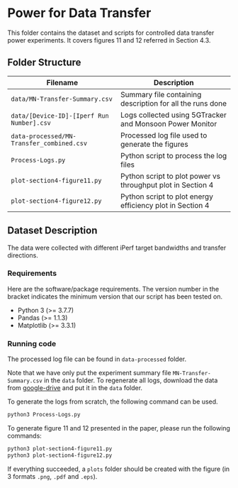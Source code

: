 # Power for Data Transfer

This folder contains the dataset and scripts for controlled data transfer power experiments. It covers figures 11 and 12 referred in Section 4.3.

## Folder Structure   

| Filename                    | Description                                                                                                |
|-----------------------------|------------------------------------------------------------------------------------------------------------|
| `data/MN-Transfer-Summary.csv` | Summary file containing description for all the runs done|
| `data/[Device-ID]-[Iperf Run Number].csv` | Logs collected using 5GTracker and Monsoon Power Monitor|
|`data-processed/MN-Transfer_combined.csv`| Processed log file used to generate the figures
|`Process-Logs.py`| Python script to process the log files |
| `plot-section4-figure11.py`           | Python script to plot power vs throughput plot in Section 4 |
| `plot-section4-figure12.py`           | Python script to plot energy efficiency plot in Section 4 |

## Dataset Description

The data were collected with different iPerf target bandwidths and transfer directions.

### Requirements

Here are the software/package requirements. The version number in the bracket indicates the minimum version that our script has been tested on.

- Python 3 (>= 3.7.7)
- Pandas (>= 1.1.3)
- Matplotlib (>= 3.3.1)

### Running code
The processed log file can be found in `data-processed` folder. 

Note that we have only put the experiment summary file `MN-Transfer-Summary.csv` in the `data` folder. To regenerate all logs, download the data from [google-drive](https://drive.google.com/drive/folders/1S6elLQyjvWi2MUQbFLVNFRaLrWJVYBfo?usp=sharing) and put it in the `data` folder.

To generate the logs from scratch, the following command can be used.

```bash
python3 Process-Logs.py
```

To generate figure 11 and 12 presented in the paper, please run the following commands:

```bash
python3 plot-section4-figure11.py
python3 plot-section4-figure12.py
```

If everything succeeded, a `plots` folder should be created with the figure (in 3 formats `.png`, `.pdf` and `.eps`).

